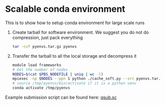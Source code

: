 # Scalable conda environment
This is to show how to setup conda environment for large scale runs

1. Create tarball for software environment. We suggest you do not do compression, just pack everything 

   ```bash
   tar -cvf pyenvs.tar.gz pyenvs
   ```

2. Transfer the tarball to all the local storage and decompress it

   ```bash
   module load frameworks
   # Get the number of nodes
   NODES=$(cat $PBS_NODEFILE | uniq | wc -l) 
   mpiexec -np $NODES --ppn 1 python ./cache_soft.py --src pyenvs.tar.gz --dst /tmp/pyenvs.tar.gz --d
   # source /tmp/pyenvs/bin/activate if it is a python venv
   conda activate /tmp/pyenvs
   ```

Example submission script can be found here: [qsub.sc](./qsub.sc)

